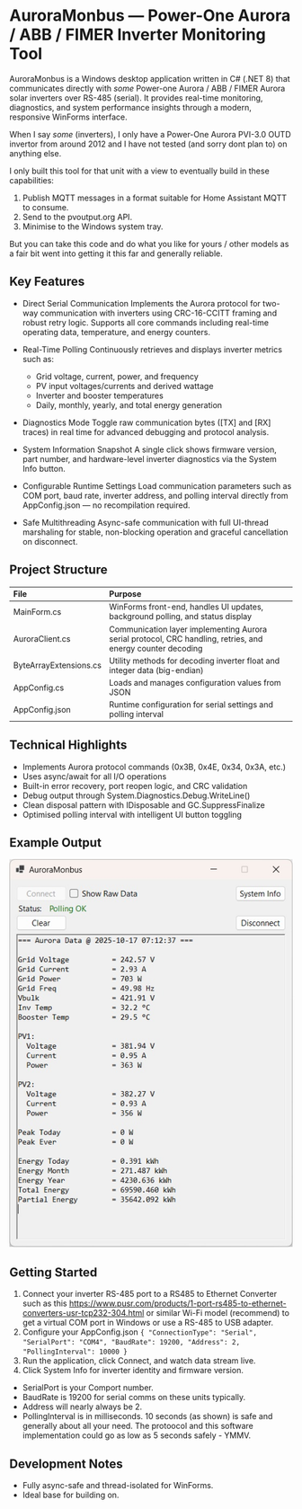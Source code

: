 # AuroraMonbus — Power-One Aurora / ABB / FIMER Inverter Monitoring Tool

AuroraMonbus is a Windows desktop application written in C# (.NET 8) that communicates directly with *some* Power-one Aurora / ABB / FIMER Aurora solar inverters over RS-485 (serial).
It provides real-time monitoring, diagnostics, and system performance insights through a modern, responsive WinForms interface.

When I say *some* (inverters), I only have a Power-One Aurora PVI-3.0 OUTD invertor from around 2012 and I have not tested (and sorry dont plan to) on anything else.

I only built this tool for that unit with a view to eventually build in these capabilities:
1. Publish MQTT messages in a format suitable for Home Assistant MQTT to consume.
2. Send to the pvoutput.org API.
3. Minimise to the Windows system tray.

But you can take this code and do what you like for yours / other models as a fair bit went into getting it this far and generally reliable.

## Key Features

- Direct Serial Communication
Implements the Aurora protocol for two-way communication with inverters using CRC-16-CCITT framing and robust retry logic.
Supports all core commands including real-time operating data, temperature, and energy counters.

- Real-Time Polling
Continuously retrieves and displays inverter metrics such as:
  - Grid voltage, current, power, and frequency
  - PV input voltages/currents and derived wattage
  - Inverter and booster temperatures
  - Daily, monthly, yearly, and total energy generation

- Diagnostics Mode
Toggle raw communication bytes ([TX] and [RX] traces) in real time for advanced debugging and protocol analysis.
- System Information Snapshot
A single click shows firmware version, part number, and hardware-level inverter diagnostics via the System Info button.
- Configurable Runtime Settings
Load communication parameters such as COM port, baud rate, inverter address, and polling interval directly from AppConfig.json — no recompilation required.

- Safe Multithreading
Async-safe communication with full UI-thread marshaling for stable, non-blocking operation and graceful cancellation on disconnect.

## Project Structure
| File  | Purpose  |
| :------------ | :------------ |
| MainForm.cs  | WinForms front-end, handles UI updates, background polling, and status display  |
| AuroraClient.cs  | Communication layer implementing Aurora serial protocol, CRC handling, retries, and energy counter decoding  |
| ByteArrayExtensions.cs  | Utility methods for decoding inverter float and integer data (big-endian)  |
| AppConfig.cs  | Loads and manages configuration values from JSON  |
| AppConfig.json  | Runtime configuration for serial settings and polling interval  |

## Technical Highlights
- Implements Aurora protocol commands (0x3B, 0x4E, 0x34, 0x3A, etc.)
- Uses async/await for all I/O operations
- Built-in error recovery, port reopen logic, and CRC validation
- Debug output through System.Diagnostics.Debug.WriteLine()
- Clean disposal pattern with IDisposable and GC.SuppressFinalize
- Optimised polling interval with intelligent UI button toggling

## Example Output
![](https://github.com/DavidDeeds/AuroraMonbus/blob/main/screenshot.jpg)

## Getting Started
1. Connect your inverter RS-485 port to a RS485 to Ethernet Converter such as this https://www.pusr.com/products/1-port-rs485-to-ethernet-converters-usr-tcp232-304.html or similar Wi-Fi model (recommend) to get a virtual COM port in Windows or use a RS-485 to USB adapter.
2. Configure your AppConfig.json
   `{
      "ConnectionType": "Serial",
      "SerialPort": "COM4",
      "BaudRate": 19200,
      "Address": 2,
      "PollingInterval": 10000
    }`
4. Run the application, click Connect, and watch data stream live.
5. Click System Info for inverter identity and firmware version.

- SerialPort is your Comport number.
- BaudRate is 19200 for serial comms on these units typically.
- Address will nearly always be 2.
- PollingInterval is in milliseconds. 10 seconds (as shown) is safe and generally about all your need. The protoocol and this software implementation could go as low as 5 seconds safely - YMMV.

## Development Notes
- Fully async-safe and thread-isolated for WinForms.
- Ideal base for building on.
